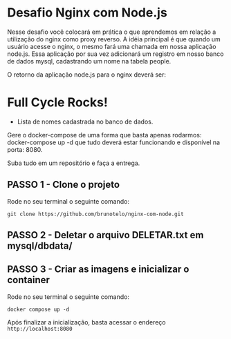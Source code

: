 # Desafio Nginx com Node.js

Nesse desafio você colocará em prática o que aprendemos em relação a utilização do nginx como proxy reverso. A idéia principal é que quando um usuário acesse o nginx, o mesmo fará uma chamada em nossa aplicação node.js. Essa aplicação por sua vez adicionará um registro em nosso banco de dados mysql, cadastrando um nome na tabela people.

O retorno da aplicação node.js para o nginx deverá ser:

<h1>Full Cycle Rocks!</h1>

- Lista de nomes cadastrada no banco de dados.

Gere o docker-compose de uma forma que basta apenas rodarmos: docker-compose up -d que tudo deverá estar funcionando e disponível na porta: 8080.

Suba tudo em um repositório e faça a entrega.

## PASSO 1 - Clone o projeto
Rode no seu terminal o seguinte comando:
```
git clone https://github.com/brunotelo/nginx-com-node.git
```

## PASSO 2 - Deletar o arquivo DELETAR.txt em mysql/dbdata/

## PASSO 3 - Criar as imagens e inicializar o container
Rode no seu terminal o seguinte comando:
```
docker compose up -d
```

Após finalizar a inicialização, basta acessar o endereço ```http://localhost:8080```